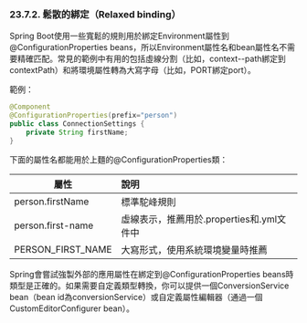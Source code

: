 ### 23.7.2. 鬆散的綁定（Relaxed binding）

Spring Boot使用一些寬鬆的規則用於綁定Environment屬性到@ConfigurationProperties beans，所以Environment屬性名和bean屬性名不需要精確匹配。常見的範例中有用的包括虛線分割（比如，context--path綁定到contextPath）和將環境屬性轉為大寫字母（比如，PORT綁定port）。

範例：
```java
@Component
@ConfigurationProperties(prefix="person")
public class ConnectionSettings {
    private String firstName;
}
```
下面的屬性名都能用於上麵的@ConfigurationProperties類：

| 屬性        | 說明   |
| --------    | :----- |
|person.firstName|標準駝峰規則|
|person.first-name|虛線表示，推薦用於.properties和.yml文件中|
|PERSON_FIRST_NAME|大寫形式，使用系統環境變量時推薦|

Spring會嘗試強製外部的應用屬性在綁定到@ConfigurationProperties beans時類型是正確的。如果需要自定義類型轉換，你可以提供一個ConversionService bean（bean id為conversionService）或自定義屬性編輯器（通過一個CustomEditorConfigurer bean）。

